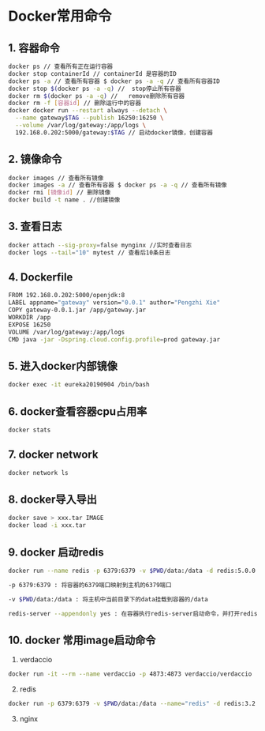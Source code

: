 # Docker常用命令

## 1. 容器命令
```sh
docker ps // 查看所有正在运行容器 
docker stop containerId // containerId 是容器的ID 
docker ps -a // 查看所有容器 $ docker ps -a -q // 查看所有容器ID 
docker stop $(docker ps -a -q) //  stop停止所有容器 
docker rm $(docker ps -a -q) //   remove删除所有容器
docker rm -f [容器id] // 删除运行中的容器
docker docker run --restart always --detach \
  --name gateway$TAG --publish 16250:16250 \
  --volume /var/log/gateway:/app/logs \
  192.168.0.202:5000/gateway:$TAG // 启动docker镜像，创建容器
```

## 2. 镜像命令
```sh
docker images // 查看所有镜像  
docker images -a // 查看所有容器 $ docker ps -a -q // 查看所有镜像 
docker rmi [镜像id] // 删除镜像
docker build -t name . //创建镜像
```

## 3. 查看日志
```sh
docker attach --sig-proxy=false mynginx //实时查看日志
docker logs --tail="10" mytest // 查看后10条日志
``` 

## 4. Dockerfile
```sh
FROM 192.168.0.202:5000/openjdk:8
LABEL appname="gateway" version="0.0.1" author="Pengzhi Xie"
COPY gateway-0.0.1.jar /app/gateway.jar
WORKDIR /app
EXPOSE 16250
VOLUME /var/log/gateway:/app/logs
CMD java -jar -Dspring.cloud.config.profile=prod gateway.jar
```

## 5. 进入docker内部镜像
```sh
docker exec -it eureka20190904 /bin/bash
```

## 6. docker查看容器cpu占用率
```sh
docker stats
```

## 7. docker network
```sh
docker network ls
```

## 8. docker导入导出
```sh
docker save > xxx.tar IMAGE
docker load -i xxx.tar
``` 


## 9. docker 启动redis
```sh
docker run --name redis -p 6379:6379 -v $PWD/data:/data -d redis:5.0.0 redis-server --appendonly yes --requirepass "ss#Df#x21"

-p 6379:6379 : 将容器的6379端口映射到主机的6379端口

-v $PWD/data:/data : 将主机中当前目录下的data挂载到容器的/data

redis-server --appendonly yes : 在容器执行redis-server启动命令，并打开redis持久化配置
```

## 10. docker 常用image启动命令
1. verdaccio
```sh
docker run -it --rm --name verdaccio -p 4873:4873 verdaccio/verdaccio
```

2. redis
```sh
docker run -p 6379:6379 -v $PWD/data:/data --name="redis" -d redis:3.2 redis-server --appendonly yes
```

3. nginx
```sh
```